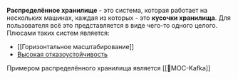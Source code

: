 **Распределённое хранилище** - это система, которая работает на нескольких машинах, каждая из которых - это **кусочки хранилища**. Для пользователя всё это представляется в виде чего-то одного целого. 
Плюсами таких систем является:
- [[Горизонтальное масштабирование]]
- [Высокая отказоустойчивость](Отказоустойчивость.md)

Примером распределённого хранилища является [[📙MOC-Kafka]]